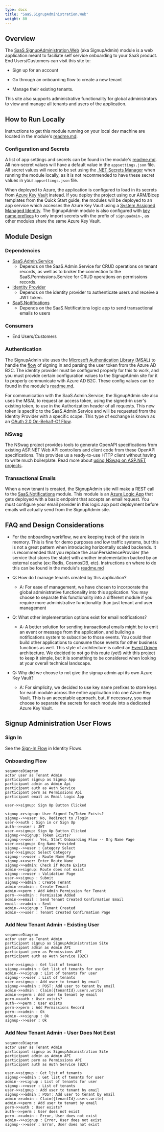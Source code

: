 ```yaml
---
type: docs
title: "SaaS.SignupAdministration.Web"
weight: 80
---
```


## Overview

The [SaaS.SignupAdministration.Web](https://github.com/Azure/azure-saas/tree/main/src/Saas.SignupAdministration) (aka SignupAdmin) module is a web application meant to faciliate self service onboarding to your SaaS product. End Users/Customers can visit this site to:

- Sign up for an account

- Go through an onboarding flow to create a new tenant

- Manage their existing tenants.

This site also supports administrative functionality for global administrators to view and manage all tenants and users of the application.

## How to Run Locally

Instructions to get this module running on your local dev machine are located in the module's [readme.md](https://github.com/Azure/azure-saas/tree/main/src/Saas.SignupAdministration).

### Configuration and Secrets

A list of app settings and secrets can be found in the module's [readme.md](https://github.com/Azure/azure-saas/tree/main/src/Saas.Identity/Saas.Permissions). All non-secret values will have a default value in the `appsettings.json` file. All secret values will need to be set using the [.NET Secrets Manager](https://docs.microsoft.com/en-us/aspnet/core/security/app-secrets?view=aspnetcore-6.0&tabs=windows) when running the module locally, as it is not recommended to have these secret values in your `appsettings.json` file.

When deployed to Azure, the application is configured to load in its secrets from [Azure Key Vault](https://docs.microsoft.com/azure/key-vault/general/overview) instead. If you deploy the project using our ARM/Bicep templates from the Quick Start guide, the modules will be deployed to an app service which accesses the Azure Key Vault using a [System Assigned Managed Identity](https://docs.microsoft.com/en-us/azure/active-directory/managed-identities-azure-resources/overview). The SignupAdmin module is also configured with [key name prefixes](https://docs.microsoft.com/en-us/aspnet/core/security/key-vault-configuration?view=aspnetcore-6.0#use-a-key-name-prefix) to only import secrets with the prefix of `signupadmin-`, as other modules share the same Azure Key Vault.

## Module Design

### Dependencies

- [SaaS.Admin.Service](../admin-service)
  - Depends on the SaaS.Admin.Service for CRUD operations on tenant records, as well as to broker the connection to the SaaS.Permissions.Service for CRUD operations on permissions records.
- [Identity Provider](../identity/identity-provider)
  - Depends on the identity provider to authenticate users and receive a JWT token.
- [SaaS.Notifications](../saas-notifications)
  - Depends on the SaaS.Notifications logic app to send transactional emails to users

### Consumers

- End Users/Customers

### Authentication

The SignupAdmin site uses the [Microsoft Authentication Library (MSAL)](https://docs.microsoft.com/azure/active-directory/develop/msal-overview) to handle the [flow](../identity/identity-flows#sign-in) of signing in and parsing the user token from the Azure AD B2C. The identity provider must be configured properly for this to work, and you must provide certain configuration values to the SignupAdmin site for it to properly communicate with Azure AD B2C. These config values can be found in the module's [readme.md](https://github.com/Azure/azure-saas/tree/main/src/Saas.SignupAdministration).

For communication with the SaaS.Admin.Service, the SignupAdmin site also uses the MSAL to request an access token, using the signed-in user's existing token, to use in the Authorization header of all requests. This new token is specific to the SaaS.Admin.Service and will be requested from the Identity Provider with a specific scope. This type of exchange is known as an [OAuth 2.0 On-Behalf-Of Flow](https://docs.microsoft.com/azure/active-directory/develop/v2-oauth2-on-behalf-of-flow).

### NSwag

The NSwag project provides tools to generate OpenAPI specifications from existing ASP.NET Web API controllers and client code from these OpenAPI specifications. This provides us a ready-to-use HTTP client without having to write much boilerplate. Read more about [using NSwag on ASP.NET projects](https://docs.microsoft.com/en-us/aspnet/core/tutorials/getting-started-with-nswag?view=aspnetcore-6.0&tabs=visual-studio).

<!-- TODO: Add nswag config to project. -->
<!-- You can also find the nswag configuration file we used to generate the client in this folder. -->

### Transactional Emails

When a new tenant is created, the SignupAdmin site will make a REST call to the [SaaS.Notifications](../saas-notifications) module. This module is an [Azure Logic App](https://docs.microsoft.com/en-us/azure/logic-apps/logic-apps-overview) that gets deployed with a basic endpoint that accepts an email request. You must configure your email provider in this logic app post deployment before emails will actually send from the SignupAdmin site.

## FAQ and Design Considerations

- For the onboarding workflow, we are keeping track of the state in memory. This is fine for demo purposes and low traffic systems, but this is not a great pattern when introducing horizontally scaled backends. It is recommended that you replace the JsonPersistenceProvider (the service that stores the state) with another implementation backed by an external cache (ex: Redis, CosmosDB, etc). Instructions on where to do this can be found in the module's [readme.md](https://github.com/Azure/azure-saas/tree/main/src/Saas.SignupAdministration)

- Q: How do I manage tenants created by this application?
  - A: For ease of management, we have chosen to incorporate the global administrative functionality into this application. You may choose to separate this functionality into a different module if you require more administrative functionality than just tenant and user management

- Q: What other implementation options exist for email notifications?
  - A: A better solution for sending transactional emails might be to emit an event or message from the application, and building a notifications system to subscribe to those events. You could then build other applications to consume those events for other business functions as well. This style of architecture is called an [Event Driven](https://docs.microsoft.com/en-us/azure/architecture/guide/architecture-styles/event-driven) architecture. We decided to not go this route (yet!) with this project to keep it simple, but it is something to be considered when looking at your overall technical landscape.

- Q: Why did we choose to not give the signup admin api its own Azure Key Vault?
  - A: For simplicity, we decided to use key name prefixes to store keys for each module across the entire application into one Azure Key Vault. This is an acceptable approach, but, if necessary, you may choose to separate the secrets for each module into a dedicated Azure Key Vault.

## Signup Administration User Flows

### Sign In

See the [Sign-In Flow](./Identity/identity-flows.md##Sign-In) in Identity Flows.

### Onboarding Flow

```mermaid
sequenceDiagram  
actor user as Tenant Admin
participant signup as Signup App
participant admin as Admin Api
participant auth as Auth Service
participant perm as Permissions Api
participant email as Email Logic App

user->>signup: Sign Up Button Clicked

signup->>signup: User Signed In/Token Exists?
signup-->>user: No, Redirect to /login
user->>auth : Sign in or Sign Up
auth-->>user : JWT
user->>signup: Sign Up Button Clicked
signup->>signup: Token Exists?
signup->>user : Yes, Start Onboarding Flow -- Org Name Page
user->>signup: Org Name Provided
signup-->>user : Category Select
user->>signup: Select Category
signup-->>user : Route Name Page
signup->>user: Enter Route Name
signup->>admin: Check if Route Exists
admin->>signup: Route does not exist
signup-->>user : Validation Page
user->>signup : Submit
signup->>admin : Create Tenant
admin->>admin : Create Tenant
admin->>perm : Add Admin Permission for Tenant
perm-->>admin : Permission Added
admin->>email : Send Tenant Created Confirmation Email
email-->>admin : Sent
admin-->>signup : Tenant Created
admin-->>user : Tenant Created Confirmation Page
```

### Add New Tenant Admin - Existing User

```mermaid
sequenceDiagram
actor user as Tenant Admin
participant signup as SignupAdministration Site
participant admin as Admin API
participant perm as Permissions API
participant auth as Auth Service (B2C)

user->>signup : Get list of tenants
signup->>admin : Get list of tenants for user
admin-->>signup : List of tenants for user
signup-->>user : List of tenants
user->>signup : Add user to tenant by email
signup->>admin : POST: Add user to tenant by email
admin->>admin : Claim({tenantId}.users.write)
admin->>perm : Add user to tenant by email
perm->>auth : User exists?
auth-->>perm : User exists
perm->>perm : Add Permissions Record
perm-->>admin : Ok
admin-->>signup : Ok
signup-->>user : Ok
```

### Add New Tenant Admin - User Does Not Exist

```mermaid
sequenceDiagram
actor user as Tenant Admin
participant signup as SignupAdministration Site
participant admin as Admin API
participant perm as Permissions API
participant auth as Auth Service (B2C)

user->>signup : Get list of tenants
signup->>admin : Get list of tenants for user
admin-->>signup : List of tenants for user
signup-->>user : List of tenants
user->>signup : Add user to tenant by email
signup->>admin : POST: Add user to tenant by email
admin->>admin : Claim({tenantId}.users.write)
admin->>perm : Add user to tenant by email
perm->>auth : User exists?
auth-->>perm : User does not exist
perm-->>admin : Error, User does not exist
admin-->>signup : Error, User does not exist
signup-->>user : Error, User does not exist    
```